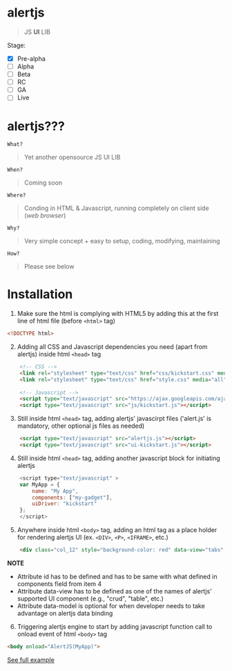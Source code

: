 # alertjs
> JS **UI** LIB

Stage:
- [X] Pre-alpha
- [ ] Alpha
- [ ] Beta
- [ ] RC
- [ ] GA
- [ ] Live

# alertjs???
`What?`

> Yet another opensource JS UI LIB

`When?`

> Coming soon

`Where?`

> Conding in HTML & Javascript, running completely on client side (*web browser*)

`Why?`

> Very simple concept + easy to setup, coding, modifying, maintaining

`How?`

> Please see below

# Installation

1. Make sure the html is complying with HTML5 by adding this at the first line of html file (before `<html>` tag)
```html
<!DOCTYPE html>
```
2. Adding all CSS and Javascript dependencies you need (apart from alertjs) inside html `<head>` tag
```html
	<!-- CSS -->
	<link rel="stylesheet" type="text/css" href="css/kickstart.css" media="all" />
	<link rel="stylesheet" type="text/css" href="style.css" media="all" /> 
	
	<!-- Javascript -->
	<script type="text/javascript" src="https://ajax.googleapis.com/ajax/libs/jquery/1.9.1/jquery.min.js"></script>
	<script type="text/javascript" src="js/kickstart.js"></script>
```
3. Still inside html `<head>` tag, adding alertjs' javascirpt files ('alert.js' is mandatory, other optional js files as needed)
```html
	<script type="text/javascript" src="alertjs.js"></script>
	<script type="text/javascript" src="ui-kickstart.js"></script>
```
4. Still inside html `<head>` tag, adding another javascript block for initiating alertjs
```javascript
	<script type="text/javascript" >
	var MyApp = {
		name: "My App",
		components: ["my-gadget"],
		uiDriver: "kickstart"
	};
	</script>
```
5. Anywhere inside html `<body>` tag, adding an html tag as a place holder for rendering alertjs UI (ex. `<DIV>`, `<P>`, `<IFRAME>`, etc.)
```html
	<div class="col_12" style="background-color: red" data-view="tabs" data-model="Todo" id="my-gadget"></div>
```
**NOTE**
- Attribute id has to be defined and has to be same with what defined in components field from item 4
- Attribute data-view has to be defined as one of the names of alertjs' supported UI component (e.g., "crud", "table", etc.)
- Attribute data-model is optional for when developer needs to take advantage on alertjs data binding

6. Triggering alertjs engine to start by adding javascript function call to onload event of html `<body>` tag
```html
<body onload="AlertJS(MyApp)">
```
[See full example](https://github.com/lertrel/alertjs/blob/master/index.html)
